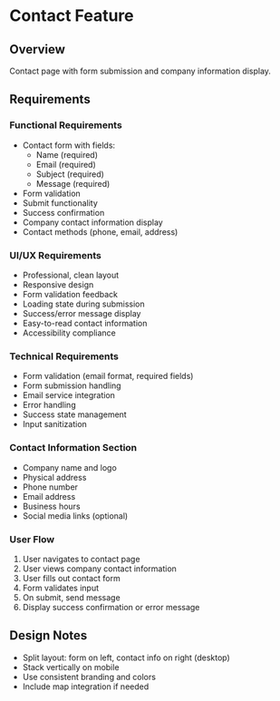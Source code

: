# Contact Feature

## Overview
Contact page with form submission and company information display.

## Requirements

### Functional Requirements
- Contact form with fields:
  - Name (required)
  - Email (required)
  - Subject (required)
  - Message (required)
- Form validation
- Submit functionality
- Success confirmation
- Company contact information display
- Contact methods (phone, email, address)

### UI/UX Requirements
- Professional, clean layout
- Responsive design
- Form validation feedback
- Loading state during submission
- Success/error message display
- Easy-to-read contact information
- Accessibility compliance

### Technical Requirements
- Form validation (email format, required fields)
- Form submission handling
- Email service integration
- Error handling
- Success state management
- Input sanitization

### Contact Information Section
- Company name and logo
- Physical address
- Phone number
- Email address
- Business hours
- Social media links (optional)

### User Flow
1. User navigates to contact page
2. User views company contact information
3. User fills out contact form
4. Form validates input
5. On submit, send message
6. Display success confirmation or error message

## Design Notes
- Split layout: form on left, contact info on right (desktop)
- Stack vertically on mobile
- Use consistent branding and colors
- Include map integration if needed